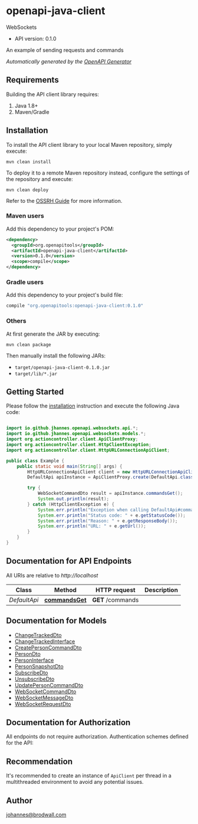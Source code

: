 # openapi-java-client

WebSockets

- API version: 0.1.0

An example of sending requests and commands


*Automatically generated by the [OpenAPI Generator](https://openapi-generator.tech)*

## Requirements

Building the API client library requires:

1. Java 1.8+
2. Maven/Gradle

## Installation

To install the API client library to your local Maven repository, simply execute:

```shell
mvn clean install
```

To deploy it to a remote Maven repository instead, configure the settings of the repository and execute:

```shell
mvn clean deploy
```

Refer to the [OSSRH Guide](http://central.sonatype.org/pages/ossrh-guide.html) for more information.

### Maven users

Add this dependency to your project's POM:

```xml
<dependency>
  <groupId>org.openapitools</groupId>
  <artifactId>openapi-java-client</artifactId>
  <version>0.1.0</version>
  <scope>compile</scope>
</dependency>
```

### Gradle users

Add this dependency to your project's build file:

```groovy
compile "org.openapitools:openapi-java-client:0.1.0"
```

### Others

At first generate the JAR by executing:

```shell
mvn clean package
```

Then manually install the following JARs:

- `target/openapi-java-client-0.1.0.jar`
- `target/lib/*.jar`

## Getting Started

Please follow the [installation](#installation) instruction and execute the following Java code:

```java

import io.github.jhannes.openapi.websockets.api.*;
import io.github.jhannes.openapi.websockets.models.*;
import org.actioncontroller.client.ApiClientProxy;
import org.actioncontroller.client.HttpClientException;
import org.actioncontroller.client.HttpURLConnectionApiClient;

public class Example {
    public static void main(String[] args) {
        HttpURLConnectionApiClient client = new HttpURLConnectionApiClient("http://localhost");
        DefaultApi apiInstance = ApiClientProxy.create(DefaultApi.class, httpClient);

        try {
            WebSocketCommandDto result = apiInstance.commandsGet();
            System.out.println(result);
        } catch (HttpClientException e) {
            System.err.println("Exception when calling DefaultApi#commandsGet");
            System.err.println("Status code: " + e.getStatusCode());
            System.err.println("Reason: " + e.getResponseBody());
            System.err.println("URL: " + e.getUrl());
        }
    }
}

```

## Documentation for API Endpoints

All URIs are relative to *http://localhost*

Class | Method | HTTP request | Description
------------ | ------------- | ------------- | -------------
*DefaultApi* | [**commandsGet**](docs/DefaultApi.md#commandsGet) | **GET** /commands | 


## Documentation for Models

 - [ChangeTrackedDto](docs/ChangeTrackedDto.md)
 - [ChangeTrackedInterface](docs/ChangeTrackedInterface.md)
 - [CreatePersonCommandDto](docs/CreatePersonCommandDto.md)
 - [PersonDto](docs/PersonDto.md)
 - [PersonInterface](docs/PersonInterface.md)
 - [PersonSnapshotDto](docs/PersonSnapshotDto.md)
 - [SubscribeDto](docs/SubscribeDto.md)
 - [UnsubscribeDto](docs/UnsubscribeDto.md)
 - [UpdatePersonCommandDto](docs/UpdatePersonCommandDto.md)
 - [WebSocketCommandDto](docs/WebSocketCommandDto.md)
 - [WebSocketMessageDto](docs/WebSocketMessageDto.md)
 - [WebSocketRequestDto](docs/WebSocketRequestDto.md)


## Documentation for Authorization

All endpoints do not require authorization.
Authentication schemes defined for the API:

## Recommendation

It's recommended to create an instance of `ApiClient` per thread in a multithreaded environment to avoid any potential issues.

## Author

johannes@brodwall.com


